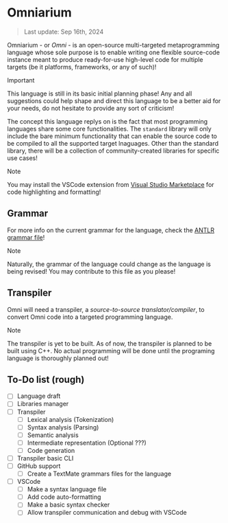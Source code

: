 # Omniarium

> Last update: Sep 16th, 2024

Omniarium - or *Omni* - is an open-source multi-targeted metaprogramming language whose sole purpose
is to enable writing one flexible source-code instance meant to produce ready-for-use high-level
code for multiple targets (be it platforms, frameworks, or any of such)!

> [!IMPORTANT]
> This language is still in its basic initial planning phase! Any and all suggestions could help
> shape and direct this language to be a better aid for your needs, do not hesitate to provide any
> sort of criticism!

The concept this language replys on is the fact that most programming languages share some core
functionalities. The `standard` library will only include the bare minimum functionality that can
enable the source code to be compiled to all the supported target lnaguages. Other than the standard
library, there will be a collection of community-created libraries for specific use cases!

> [!NOTE]
> You may install the VSCode extension from
> [Visual Studio Marketplace](https://marketplace.visualstudio.com/items?itemName=Endering.omniarium)
> for code highlighting and formatting!

## Grammar

For more info on the current grammar for the language, check the [ANTLR grammar file](./plan_1/omni.grammar.g4)!

> [!NOTE]
> Naturally, the grammar of the language could change as the language is being revised!
> You may contribute to this file as you please!

## Transpiler

Omni will need a transpiler, a *source-to-source translator/compiler*, to convert Omni code into a
targeted programming language.

> [!NOTE]
> The transpiler is yet to be built. As of now, the transpiler is planned to be built using C++.
> No actual programming will be done until the programing language is thoroughly planned out!

## To-Do list (rough)

- [ ] Language draft
- [ ] Libraries manager
- [ ] Transpiler
  - [ ] Lexical analysis (Tokenization)
  - [ ] Syntax analysis (Parsing)
  - [ ] Semantic analysis
  - [ ] Intermediate representation (Optional ???)
  - [ ] Code generation
- [ ] Transpiler basic CLI
- [ ] GitHub support
  - [ ] Create a TextMate grammars files for the language
- [ ] VSCode
  - [ ] Make a syntax language file
  - [ ] Add code auto-formatting
  - [ ] Make a basic syntax checker
  - [ ] Allow transpiler communication and debug with VSCode
